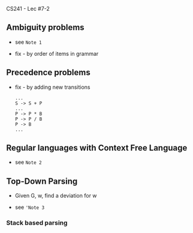 CS241 - Lec #7-2

## Ambiguity problems

* see `Note 1`

* fix - by order of items in grammar

## Precedence problems

* fix - by adding new transitions

	```
	...
	S -> S + P
	...
	P -> P * B
	P -> P / B
	P -> B
	...
	
	```
	
## Regular languages with Context Free Language

* see `Note 2`

## Top-Down Parsing

* Given G, w, find a deviation for w

* see `'Note 3`


### Stack based parsing



